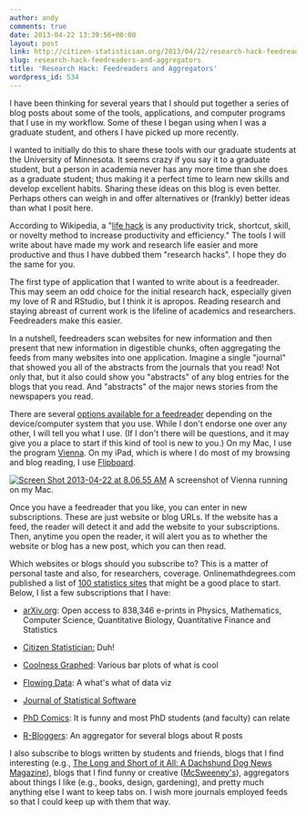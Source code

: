 ```yaml
---
author: andy
comments: true
date: 2013-04-22 13:39:56+00:00
layout: post
link: http://citizen-statistician.org/2013/04/22/research-hack-feedreaders-and-aggregators/
slug: research-hack-feedreaders-and-aggregators
title: 'Research Hack: Feedreaders and Aggregators'
wordpress_id: 534
---
```


I have been thinking for several years that I should put together a series of blog posts about some of the tools, applications, and computer programs that I use in my workflow. Some of these I began using when I was a graduate student, and others I have picked up more recently.

I wanted to initially do this to share these tools with our graduate students at the University of Minnesota. It seems crazy if you say it to a graduate student, but a person in academia never has any more time than she does as a graduate student; thus making it a perfect time to learn new skills and develop excellent habits. Sharing these ideas on this blog is even better. Perhaps others can weigh in and offer alternatives or (frankly) better ideas than what I posit here.

According to Wikipedia, a "[life hack](http://en.wikipedia.org/wiki/Life_hack) is any productivity trick, shortcut, skill, or novelty method to increase productivity and efficiency." The tools I will write about have made my work and research life easier and more productive and thus I have dubbed them "research hacks". I hope they do the same for you.

The first type of application that I wanted to write about is a feedreader. This may seem an odd choice for the initial research hack, especially given my love of R and RStudio, but I think it is apropos. Reading research and staying abreast of current work is the lifeline of academics and researchers. Feedreaders make this easier.

In a nutshell, feedreaders scan websites for new information and then present that new information in digestible chunks, often aggregating the feeds from many websites into one application. Imagine a single "journal" that showed you all of the abstracts from the journals that you read! Not only that, but it also could show you "abstracts" of any blog entries for the blogs that you read. And "abstracts" of the major news stories from the newspapers you read.

There are several [options available for a feedreader](http://en.wikipedia.org/wiki/Comparison_of_feed_aggregators) depending on the device/computer system that you use. While I don't endorse one over any other, I will tell you what I use. (If I don't there will be questions, and it may give you a place to start if this kind of tool is new to you.) On my Mac, I use the program [Vienna](http://www.vienna-rss.org). On my iPad, which is where I do most of my browsing and blog reading, I use [Flipboard](http://flipboard.com).

[![Screen Shot 2013-04-22 at 8.06.55 AM](http://citizen-statistician.org/wp-content/uploads/2013/04/Screen-Shot-2013-04-22-at-8.06.55-AM.jpg)](http://citizen-statistician.org/wp-content/uploads/2013/04/Screen-Shot-2013-04-22-at-8.06.55-AM.jpg) A screenshot of Vienna running on my Mac.



Once you have a feedreader that you like, you can enter in new subscriptions. These are just website or blog URLs. If the website has a feed, the reader will detect it and add the website to your subscriptions. Then, anytime you open the reader, it will alert you as to whether the website or blog has a new post, which you can then read.

Which websites or blogs should you subscribe to? This is a matter of personal taste and also, for researchers, coverage. Onlinemathdegrees.com published a list of [100 statistics sites](http://onlinemathdegrees.org/statistics/#vis) that might be a good place to start. Below, I list a few subscriptions that I have:



	
  * [arXiv.org](http://arxiv.org/): Open access to 838,346 e-prints in Physics, Mathematics, Computer Science, Quantitative Biology, Quantitative Finance and Statistics

	
  * [Citizen Statistician:](http://citizen-statistician.org/) Duh!

	
  * [Coolness Graphed](http://coolnessgraphed.tumblr.com/): Various bar plots of what is cool

	
  * [Flowing Data](http://flowingdata.com/): A what's what of data viz

	
  * [Journal of Statistical Software](http://www.jstatsoft.org/rss)

	
  * [PhD Comics](http://www.phdcomics.com/): It is funny and most PhD students (and faculty) can relate

	
  * [R-Bloggers](http://www.r-bloggers.com/): An aggregator for several blogs about R posts


I also subscribe to blogs written by students and friends, blogs that I find interesting (e.g., [The Long and Short of it All: A Dachshund Dog News Magazine](http://dachshundlove.blogspot.com/)), blogs that I find funny or creative ([McSweeney's](http://www.mcsweeneys.net/tendency)), aggregators about things I like (e.g., books, design, gardening), and pretty much anything else I want to keep tabs on. I wish more journals employed feeds so that I could keep up with them that way.

